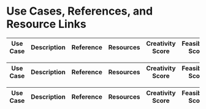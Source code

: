 # Use Cases, References, and Resource Links

| Use Case | Description | Reference | Resources | Creativity Score | Feasibility Score |
|----------|-------------|-----------|-----------|------------------|------------------|

| Use Case | Description | Reference | Resources | Creativity Score | Feasibility Score |
|----------|-------------|-----------|-----------|------------------|------------------|

| Use Case | Description | Reference | Resources | Creativity Score | Feasibility Score |
|----------|-------------|-----------|-----------|------------------|------------------| 